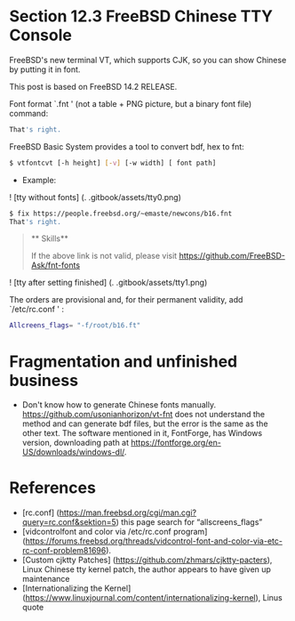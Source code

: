 # Section 12.3 FreeBSD Chinese TTY Console

FreeBSD's new terminal VT, which supports CJK, so you can show Chinese by putting it in font.

This post is based on FreeBSD 14.2 RELEASE.

Font format `.fnt ' (not a table + PNG picture, but a binary font file) command:

```sh '
That's right.
````

FreeBSD Basic System provides a tool to convert bdf, hex to fnt:

```sh '
$ vtfontcvt [-h height] [-v] [-w width] [ font path]
````

- Example:


! [tty without fonts] (. .gitbook/assets/tty0.png)

```sh '
$ fix https://people.freebsd.org/~emaste/newcons/b16.fnt
That's right.
````

>** Skills**
>
>If the above link is not valid, please visit <https://github.com/FreeBSD-Ask/fnt-fonts>

! [tty after setting finished] (. .gitbook/assets/tty1.png)

The orders are provisional and, for their permanent validity, add `/etc/rc.conf ' :

```sh '
Allcreens_flags= "-f/root/b16.ft"
````

# Fragmentation and unfinished business

- Don't know how to generate Chinese fonts manually. <https://github.com/usonianhorizon/vt-fnt> does not understand the method and can generate bdf files, but the error is the same as the other text. The software mentioned in it, FontForge, has Windows version, downloading path at <https://fontforge.org/en-US/downloads/windows-dl/>.

# References

- [rc.conf] (https://man.freebsd.org/cgi/man.cgi?query=rc.conf&sektion=5) this page search for “allscreens_flags”
- [vidcontrolfont and color via /etc/rc.conf program] (https://forums.freebsd.org/threads/vidcontrol-font-and-color-via-etc-rc-conf-problem81696).
- [Custom cjktty Patches] (https://github.com/zhmars/cjktty-pacters), Linux Chinese tty kernel patch, the author appears to have given up maintenance
- [Internationalizing the Kernel] (https://www.linuxjournal.com/content/internationalizing-kernel), Linus quote
